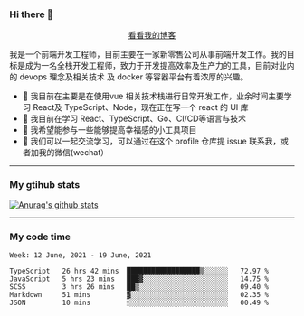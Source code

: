 ### Hi there 👋

<p align="center">
  <a href="https://real-jacket.github.io/">看看我的博客</a>
</p>

我是一个前端开发工程师，目前主要在一家新零售公司从事前端开发工作。我的目标是成为一名全栈开发工程师，致力于开发提高效率及生产力的工具，目前对业内的 devops 理念及相关技术 及 docker 等容器平台有着浓厚的兴趣。

- 🔭 我目前在主要是在使用vue 相关技术栈进行日常开发工作，业余时间主要学习 React及 TypeScript、Node，现在正在写一个 react 的 UI 库 
- 🌱 我目前在学习 React、TypeScript、Go、CI/CD等语言与技术
- 👯 我希望能参与一些能够提高幸福感的小工具项目
- 💬 我们可以一起交流学习，可以通过在这个 profile 仓库提 issue 联系我，或者加我的微信(wechat）

***

### My gtihub stats

[![Anurag's github stats](https://github-readme-stats.vercel.app/api?username=real-jacket)](https://github.com/anuraghazra/github-readme-stats)

***

### My code time

<!--START_SECTION:waka-->
```text
Week: 12 June, 2021 - 19 June, 2021

TypeScript   26 hrs 42 mins  ██████████████████▒░░░░░░   72.97 % 
JavaScript   5 hrs 23 mins   ███▓░░░░░░░░░░░░░░░░░░░░░   14.75 % 
SCSS         3 hrs 26 mins   ██▒░░░░░░░░░░░░░░░░░░░░░░   09.40 % 
Markdown     51 mins         ▓░░░░░░░░░░░░░░░░░░░░░░░░   02.35 % 
JSON         10 mins         ░░░░░░░░░░░░░░░░░░░░░░░░░   00.49 % 
```
<!--END_SECTION:waka-->
